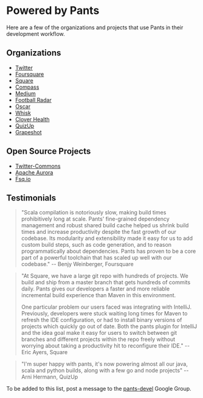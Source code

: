 Powered by Pants
================

Here are a few of the organizations and projects that use Pants in their
 development workflow.

Organizations
-------------

- [Twitter](http://twitter.com)
- [Foursquare](http://foursquare.com)
- [Square](https://squareup.com)
- [Compass](https://www.compass.com)
- [Medium](https://medium.com/)
- [Football Radar](http://www.footballradar.com/)
- [Oscar](https://www.hioscar.com/)
- [Whisk](https://whisk.com)
- [Clover Health](http://www.cloverhealth.com/)
- [QuizUp](https://www.quizup.com/)
- [Grapeshot](https://www.grapeshot.com)

Open Source Projects
--------------------

- [Twitter-Commons](https://github.com/twitter/commons/)
- [Apache Aurora](http://aurora.apache.org/)
- [Fsq.io](https://github.com/foursquare/fsqio/)

Testimonials
------------

> "Scala compilation is notoriously slow, making build times prohibitively long at scale. Pants'
> fine-grained dependency management and robust shared build cache helped us shrink build times and
> increase productivity despite the fast growth of our codebase. Its modularity and extensibility
> made it easy for us to add custom build steps, such as code generation, and to reason
> programmatically about dependencies. Pants has proven to be a core part of a powerful toolchain
> that has scaled up well with our codebase." -- Benjy Weinberger, Foursquare


> "At Square, we have a large git repo with hundreds of projects.  We build and ship
> from a master branch that gets hundreds of commits daily.  Pants gives our developers
> a faster and more reliable incremental build experience than Maven in this environment.
>
> One particular problem our users faced was integrating with IntelliJ.   Previously,
> developers were stuck waiting long times for Maven to refresh the IDE configuration, or had
> to install binary versions of projects which quickly go out of date.   Both the pants
> plugin for IntelliJ and the idea goal make it easy for users to switch between git branches
> and different projects within the repo freely  without worrying about taking a productivity
> hit to reconfigure their IDE."  -- Eric Ayers, Square

> "I'm super happy with pants, it's now powering almost all our java, scala and python builds,
> along with a few go and node projects" -- Arni Hermann, QuizUp

To be added to this list, post a message to the
[pants-devel](https://groups.google.com/forum/#!forum/pants-devel) Google Group.
